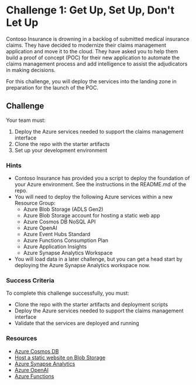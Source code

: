 # Challenge 1: Get Up, Set Up, Don't Let Up

Contoso Insurance is drowning in a backlog of submitted medical insurance claims. They have decided to modernize their claims management application and move it to the cloud. They have asked you to help them build a proof of concept (POC) for their new application to automate the claims management process and add intelligence to assist the adjudicators in making decisions.

For this challenge, you will deploy the services into the landing zone in preparation for the launch of the POC.

## Challenge

Your team must:

1. Deploy the Azure services needed to support the claims management interface
2. Clone the repo with the starter artifacts
3. Set up your development environment

### Hints

- Contoso Insurance has provided you a script to deploy the foundation of your Azure environment. See the instructions in the README.md of the repo.
- You will need to deploy the following Azure services within a new Resource Group:
  - Azure Blob Storage (ADLS Gen2)
  - Azure Blob Storage account for hosting a static web app
  - Azure Cosmos DB NoSQL API
  - Azure OpenAI
  - Azure Event Hubs Standard
  - Azure Functions Consumption Plan
  - Azure Application Insights
  - Azure Synapse Analytics Workspace
- You will load data in a later challenge, but you can get a head start by deploying the Azure Synapse Analytics workspace now.

### Success Criteria

To complete this challenge successfully, you must:

- Clone the repo with the starter artifacts and deployment scripts
- Deploy the Azure services needed to support the claims management interface
- Validate that the services are deployed and running

### Resources

- [Azure Cosmos DB](https://learn.microsoft.com/azure/cosmos-db/)
- [Host a static website on Blob Storage](https://learn.microsoft.com/azure/storage/blobs/storage-blob-static-website-host)
- [Azure Synapse Analytics](https://learn.microsoft.com/azure/synapse-analytics/)
- [Azure OpenAI](https://learn.microsoft.com/azure/cognitive-services/openai/overview)
- [Azure Functions](https://learn.microsoft.com/azure/azure-functions/functions-overview)
